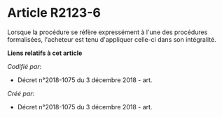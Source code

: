 # Article R2123-6

Lorsque la procédure se réfère expressément à l'une des procédures formalisées, l'acheteur est tenu d'appliquer celle-ci dans
son intégralité.

**Liens relatifs à cet article**

_Codifié par_:

  - Décret n°2018-1075 du 3 décembre 2018 - art.

_Créé par_:

  - Décret n°2018-1075 du 3 décembre 2018 - art.
